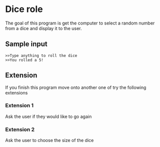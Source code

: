 # Dice role
The goal of this program is get the computer to select a random number from a dice and display it to the user. 
## Sample input ## 
    >>Type anything to roll the dice
    >>You rolled a 5!
## Extension ##
If you finish this program move onto another one of try the following extensions
### Extension 1 ###
Ask the user if they would like to go again 
### Extension 2 ###
Ask the user to choose the size of the dice 

